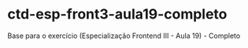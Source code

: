 # ctd-esp-front3-aula19-completo
Base para o exercício (Especialização Frontend III - Aula 19) - Completo
